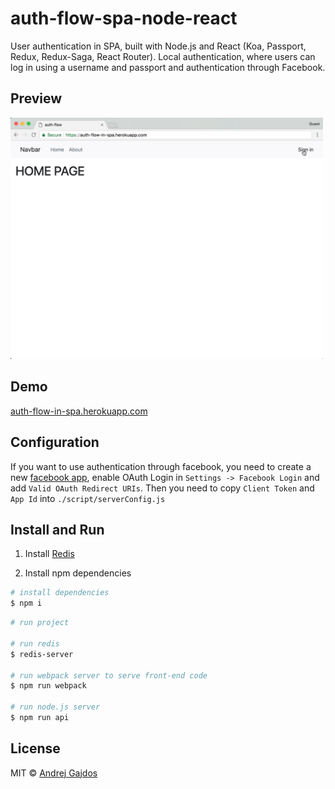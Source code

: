 # auth-flow-spa-node-react
User authentication in SPA, built with Node.js and React (Koa, Passport, Redux, Redux-Saga, React Router). Local authentication, where users can log in using a username and passport and authentication through Facebook.

## Preview

<img src="https://raw.githubusercontent.com/AndrejGajdos/auth-flow-spa-node-react/master/media/auth-flow-in-spa-preview.gif" width="500">

## Demo

[auth-flow-in-spa.herokuapp.com](https://auth-flow-in-spa.herokuapp.com/about)

## Configuration

If you want to use authentication through facebook, you need to create a new [facebook app](https://developers.facebook.com/docs/apps/register/), enable OAuth Login in `Settings -> Facebook Login` and add `Valid OAuth Redirect URIs`. Then you need to copy `Client Token` and `App Id` into `./script/serverConfig.js`

## Install and Run

1) Install [Redis](https://redis.io/topics/quickstart)

2) Install npm dependencies

```bash
# install dependencies
$ npm i
```

```bash
# run project

# run redis
$ redis-server

# run webpack server to serve front-end code
$ npm run webpack

# run node.js server
$ npm run api
```

## License

MIT © [Andrej Gajdos](http://andrejgajdos.com)
